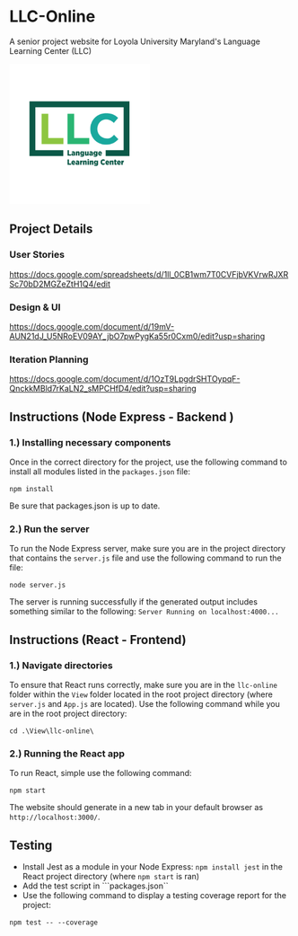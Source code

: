 # LLC-Online
A senior project website for Loyola University Maryland's Language Learning Center (LLC)

<img src="https://github.com/wgbruno/LLC-Online/blob/main/View/llc-online/src/assets/Copy%20of%20Loyola_LLC_RGB.png" width="250" height="250">

## Project Details
### User Stories
https://docs.google.com/spreadsheets/d/1ll_0CB1wm7T0CVFjbVKVrwRJXRSc70bD2MGZeZtH1Q4/edit

### Design & UI
https://docs.google.com/document/d/19mV-AUN21dJ_U5NRoEV09AY_jbO7pwPygKa55r0Cxm0/edit?usp=sharing

### Iteration Planning
https://docs.google.com/document/d/1OzT9LpgdrSHTOypqF-QnckkMBld7rKaLN2_sMPCHfD4/edit?usp=sharing

## Instructions (Node Express - Backend )
### 1.) Installing necessary components
Once in the correct directory for the project, use the following command to install all modules listed in the ```packages.json``` file:
```
npm install
```
Be sure that packages.json is up to date.

### 2.) Run the server
To run the Node Express server, make sure you are in the project directory that contains the ```server.js``` file and use the following command to run the file:
```
node server.js
```
The server is running successfully if the generated output includes something similar to the following: ```Server Running on localhost:4000...```

## Instructions (React - Frontend)
### 1.) Navigate directories
To ensure that React runs correctly, make sure you are in the ```llc-online``` folder within the ```View``` folder located in the root project directory (where ```server.js``` and ```App.js``` are located). Use the following command while you are in the root project directory:
```
cd .\View\llc-online\
```

### 2.) Running the React app
To run React, simple use the following command:
```
npm start
```
The website should generate in a new tab in your default browser as ```http://localhost:3000/```.

## Testing
* Install Jest as a module in your Node Express: ```npm install jest``` in the React project directory (where ```npm start``` is ran) 
* Add the test script in ```packages.json``
* Use the following command to display a testing coverage report for the project:
```
npm test -- --coverage
```
